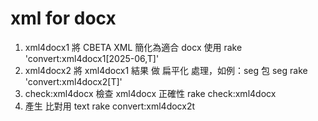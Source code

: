 # xml for docx

1. xml4docx1
   將 CBETA XML 簡化為適合 docx 使用
   rake 'convert:xml4docx1[2025-06,T]'
2. xml4docx2
   將 xml4docx1 結果 做 扁平化 處理，如例：seg 包 seg
   rake 'convert:xml4docx2[T]'
3. check:xml4docx
   檢查 xml4docx 正確性
   rake check:xml4docx
4. 產生 比對用 text
   rake convert:xml4docx2t
